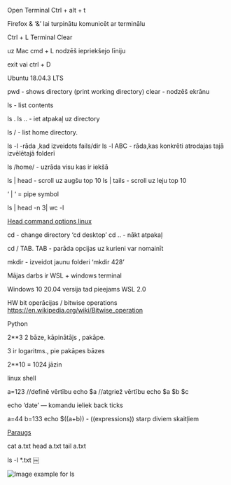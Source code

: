 Open Terminal
Ctrl + alt + t 

Firefox & 
‘&’ lai turpinātu komunicēt ar terminālu

Ctrl + L  Terminal Clear

uz Mac cmd + L nodzēš iepriekšejo līniju

exit vai ctrl + D


Ubuntu 18.04.3 LTS

pwd - shows directory (print working directory)
clear - nodzēš ekrānu

ls - list contents

ls .
ls .. - iet atpakaļ uz directory

ls /  - list home directory.

ls -l 	-rāda ,kad izveidots fails/dir
ls -l ABC - rāda,kas konkrēti atrodajas tajā izvēlētajā folderī

ls /home/ - uzrāda visu kas ir iekšā

ls | head - scroll uz augšu top 10
ls | tails - scroll uz leju top 10

‘ | ‘ = pipe symbol

ls | head -n 3| wc -l

[Head command options linux](https://www.geeksforgeeks.org/head-command-linux-examples/)

cd - change directory ‘cd desktop’
cd .. - nākt atpakaļ

cd / TAB. TAB - parāda opcijas uz kurieni var nomainīt


mkdir - izveidot jaunu folderi ‘mkdir 428’

Mājas darbs ir WSL + windows terminal

Windows 10 20.04 versija tad pieejams WSL 2.0

HW bit operācijas / bitwise operations https://en.wikipedia.org/wiki/Bitwise_operation 

Python

2**3
2 bāze, kāpinātājs , pakāpe.

3 ir logaritms., pie pakāpes bāzes

2**10 = 1024 jāzin


linux shell

a=123 //definē vērtību
echo $a //atgriež vērtību
echo $a $b $c

echo ‘date’ — komandu ieliek back ticks

a=44
b=133
echo $((a+b)) - ((expressions))  starp diviem skaitļiem

[Paraugs](https://stackoverflow.com/questions/4750763/how-do-i-echo-a-sum-of-a-variable-and-a-number)

cat a.txt
head a.txt
tail a.txt

ls -l *.txt
￼

![Image example for ls](https://i.imgur.com/JFjl4fJ.png)


